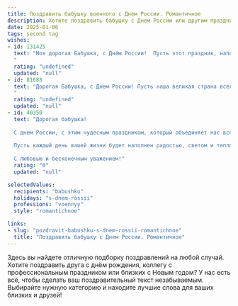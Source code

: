```yaml
---
title: Поздравить бабушку военного с Днем России. Романтичное
description: Хотите поздравить бабушку с Днем России или другим праздником? Наш ИИ создаст незабываемое поздравление, а вы обязательно выделитесь среди других.  
date: 2025-01-06
tags: second tag
wishes:
- id: 131425
  text: "Моя дорогая Бабушка, с Днём России!  Пусть этот праздник, наполненный гордостью за нашу великую страну,  будет таким же светлым и тёплым, как и Ваша любовь.  Пусть мирное небо над нами всегда будет защищено, как Вы, будучи военным,  защищали его многие годы.  Моя любовь к Вам – это моя самая большая Родина,  и я бесконечно благодарна судьбе за то, что Вы  в моей жизни.
  "
  rating: "undefined"
  updated: "null"
- id: 81688
  text: "Дорогая Бабушка, с Днем России! Пусть наша великая страна всегда будет сильной и процветающей, как Ваша любовь и мудрость. Пусть каждый день дарит Вам мир, спокойствие и тепло, а небо над нашей Родиной всегда будет мирным, как Ваше любящее сердце.
  "
  rating: "undefined"
  updated: "null"
- id: 40350
  text: "Дорогая бабушка!
  
  С днем России, с этим чудесным праздником, который объединяет нас всех! Ваша сила и стойкость, как настоящего воина, вдохновляют и наполняют душу гордостью. Вы защищали не только нашу страну, но и нашу семью, и ваше бесконечное внимание и забота навсегда останутся в наших сердцах.
  
  Пусть каждый день вашей жизни будет наполнен радостью, светом и теплом. Желаю вам здоровья, счастья и много незабываемых моментов! Как военный, вы научили нас стойкости и патриотизму, и мы гордимся тем, что вы — наша бабушка.
  
  С любовью и бесконечным уважением!"
  rating: "0"
  updated: "null"

selectedValues:
  recipients: "babushku"
  holidays: "s-dnem-rossii"
  professions: "voennyy"
  style: "romantichnoe"

links:
- slug: "pozdravit-babushku-s-dnem-rossii-romantichnoe"
  title: "Поздравить бабушку с Днем России. Романтичное"
---
```


Здесь вы найдете отличную подборку поздравлений на любой случай. 
Хотите поздравить друга с днём рождения, коллегу с профессиональным праздником или близких с Новым годом? У нас есть всё, чтобы сделать ваш поздравительный текст незабываемым. Выбирайте нужную категорию и находите лучшие слова для ваших близких и друзей!
